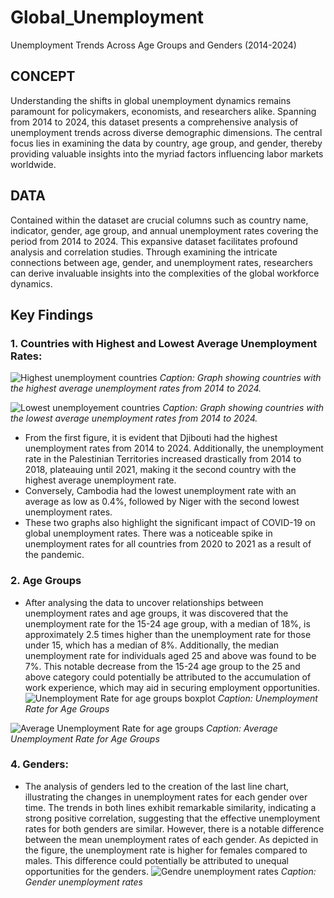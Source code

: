 # Global_Unemployment
Unemployment Trends Across Age Groups and Genders (2014-2024)



## CONCEPT
Understanding the shifts in global unemployment dynamics remains paramount for policymakers, economists, and researchers alike. Spanning from 2014 to 2024, this dataset presents a comprehensive analysis of unemployment trends across diverse demographic dimensions. The central focus lies in examining the data by country, age group, and gender, thereby providing valuable insights into the myriad factors influencing labor markets worldwide.

## DATA
Contained within the dataset are crucial columns such as country name, indicator, gender, age group, and annual unemployment rates covering the period from 2014 to 2024. This expansive dataset facilitates profound analysis and correlation studies. Through examining the intricate connections between age, gender, and unemployment rates, researchers can derive invaluable insights into the complexities of the global workforce dynamics.

## Key Findings

### 1. Countries with Highest and Lowest Average Unemployment Rates:


![Highest unemployment countries](https://github.com/AmirMohammadiKarbalaei/Global_Unemployment/assets/93831888/147c9787-29c6-4c2c-91d3-b5dfa6e03fd2)
*Caption: Graph showing countries with the highest average unemployment rates from 2014 to 2024.*


![Lowest unemployement countries](https://github.com/AmirMohammadiKarbalaei/Global_Unemployment/assets/93831888/3880d30d-8c56-4f2d-a2b4-895f6e0fdb0e)
*Caption: Graph showing countries with the lowest average unemployment rates from 2014 to 2024.*

- From the first figure, it is evident that Djibouti had the highest unemployment rates from 2014 to 2024. Additionally, the unemployment rate in the Palestinian Territories increased drastically from 2014 to 2018, plateauing until 2021, making it the second country with the highest average unemployment rate.
- Conversely, Cambodia had the lowest unemployment rate with an average as low as 0.4%, followed by Niger with the second lowest unemployment rates.
- These two graphs also highlight the significant impact of COVID-19 on global unemployment rates. There was a noticeable spike in unemployment rates for all countries from 2020 to 2021 as a result of the pandemic.


### 2. Age Groups

- After analysing the data to uncover relationships between unemployment rates and age groups, it was discovered that the unemployment rate for the 15-24 age group, with a median of 18%, is approximately 2.5 times higher than the unemployment rate for those under 15, which has a median of 8%. Additionally, the median unemployment rate for individuals aged 25 and above was found to be 7%. This notable decrease from the 15-24 age group to the 25 and above category could potentially be attributed to the accumulation of work experience, which may aid in securing employment opportunities.
![Unemployment Rate for age groups boxplot](https://github.com/AmirMohammadiKarbalaei/Global_Unemployment/assets/93831888/527670cf-fde9-4c7f-835f-3418e25df9ae)
*Caption:  Unemployment Rate for Age Groups*


![Average Unemployment Rate for age groups](https://github.com/AmirMohammadiKarbalaei/Global_Unemployment/assets/93831888/89842654-63ae-4d8f-893c-71d6960869ca)
*Caption:  Average Unemployment Rate for Age Groups*



### 4. Genders:

- The analysis of genders led to the creation of the last line chart, illustrating the changes in unemployment rates for each gender over time. The trends in both lines exhibit remarkable similarity, indicating a strong positive correlation, suggesting that the effective unemployment rates for both genders are similar. However, there is a notable difference between the mean unemployment rates of each gender. As depicted in the figure, the unemployment rate is higher for females compared to males. This difference could potentially be attributed to unequal opportunities for the genders.
![Gendre unemployment rates](https://github.com/AmirMohammadiKarbalaei/Global_Unemployment/assets/93831888/dff9a951-5f92-4838-bffd-be746e36374a)
*Caption:  Gender unemployment rates*



